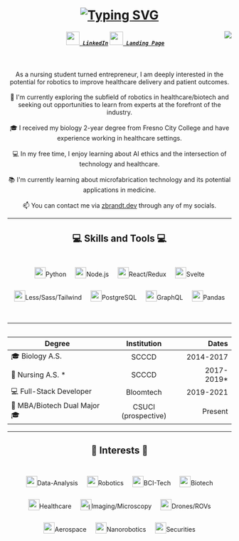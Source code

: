 <h1 align="center">
<a href="https://git.io/typing-svg"><img src="https://readme-typing-svg.herokuapp.com?font=Fira+Code&duration=1500&pause=2000&color=00FBAE&center=true&multiline=true&width=435&height=80&lines=Hi+there+!+%F0%9F%91%8B;I'm+Zoe+Brandt+%3A;Full-Stack+Engineer" alt="Typing SVG" /></a>
</h1><img align="right" src="https://visitor-badge.laobi.icu/badge?page_id=zoe-brandt.zoe-brandt">
<h5 align="center">
<code><a href="https://www.linkedin.com/in/z-brandt/" title="LinkedIn Profile"><img width="30" src="https://upload.wikimedia.org/wikipedia/commons/8/81/LinkedIn_icon.svg"> LinkedIn</a></code>
  <code><a href="https://www.zbrandt.dev" title="GitHub Profile"><img width="30" src="https://upload.wikimedia.org/wikipedia/commons/9/9a/Radar_icon_blue.svg"> Landing Page</a></code>
</h5>
<br>
<p align="center">
  As a nursing student turned entrepreneur, I am deeply interested in the potential for robotics to improve healthcare delivery and patient outcomes.
  <br>
  <br>
  🔬 I'm currently exploring the subfield of robotics in healthcare/biotech and seeking out opportunities to learn from experts at the forefront of the industry.
  <br>
  <br>
  🎓 I received my biology 2-year degree from Fresno City College and have experience working in healthcare settings.
  <br>
  <br>
  💻 In my free time, I enjoy learning about AI ethics and the intersection of technology and healthcare.
  <br>
  <br>
  📚 I'm currently learning about microfabrication technology and its potential applications in medicine.
  <br>
  <br>
  📫 You can contact me via <a href="zbrandt.dev">zbrandt.dev</a>  through any of my socials.
</p>
<hr>
 
<h2 align="center">💻 Skills and Tools 💻</h2>
<br>
<div style="display: flex; justify-content: center; flex-wrap: wrap; align-content: center; line-height: 2rem">
   <div style="display: flex; margin: 2%; flex-wrap: nowrap"><img title="Python" height="25" src="https://upload.wikimedia.org/wikipedia/commons/c/c3/Python-logo-notext.svg">Python</div>
  <div style="display: flex; margin: 2%; flex-wrap: nowrap"><img title="Nodejs" height="25" src="https://upload.wikimedia.org/wikipedia/commons/thumb/d/d9/Node.js_logo.svg/2560px-Node.js_logo.svg.png">Node.js</div>
  <div style="display: flex; margin: 2%; flex-wrap: nowrap"><img title="ReactRedux" height="25" src="https://upload.wikimedia.org/wikipedia/commons/thumb/a/a7/React-icon.svg/1150px-React-icon.svg.png">React/Redux</div>
<div style="display: flex; margin: 2%; flex-wrap: nowrap">
  <img title="Svelte" height="25" src="https://upload.wikimedia.org/wikipedia/commons/thumb/1/1b/Svelte_Logo.svg/1200px-Svelte_Logo.svg.png">Svelte
</div>
<div style="display: flex; margin: 2%; flex-wrap: nowrap">
  <img title="Less/Sass/Tailwind" height="25" src="https://upload.wikimedia.org/wikipedia/commons/thumb/9/96/Sass_Logo_Color.svg/2560px-Sass_Logo_Color.svg.png">Less/Sass/Tailwind  
  </div>
  <div style="display: flex; margin: 2%; flex-wrap: nowrap">
  <img title="PostgreSQL" height="25" src="https://upload.wikimedia.org/wikipedia/commons/thumb/2/29/Postgresql_elephant.svg/1985px-Postgresql_elephant.svg.png">PostgreSQL
  </div>
  <div style="display: flex; margin: 2%; flex-wrap: nowrap">
  <img title="GraphQL" height="25" src="https://upload.wikimedia.org/wikipedia/commons/thumb/1/17/GraphQL_Logo.svg/2048px-GraphQL_Logo.svg.png">GraphQL
</div>
<div style="display: flex; margin: 2%; flex-wrap: nowrap">
<img title="Pandas" height="25" src="https://upload.wikimedia.org/wikipedia/commons/thumb/2/22/Pandas_mark.svg/1200px-Pandas_mark.svg.png">Pandas
</div>
</div>
<br>
<hr>


<h2 align="center"></h2>
<p align="center">

| Degree        | Institution       | Dates         |
| ------------- |:-------------:| -----:|
| 🎓 Biology A.S.      | SCCCD      |   2014-2017 |
| 🏥 Nursing A.S. *      | SCCCD      |    2017-2019* |
| 💻 Full-Stack Developer      | Bloomtech      |    2019-2021 |
| 🤝 MBA/Biotech Dual Major 🎓      | CSUCI (prospective)      |    Present |
</p>
<hr>

<h2 align="center">🧠 Interests 🧠</h2>
<br>
<div style="display: flex; justify-content: center; flex-wrap: wrap; align-content: center; line-height: 2rem">
   <div style="display: flex; margin: 2%; flex-wrap: nowrap"><img title="Data Analysis" height="25" src="https://upload.wikimedia.org/wikipedia/commons/thumb/3/31/201806_DataAnalysis_on_display.svg/640px-201806_DataAnalysis_on_display.svg.png">Data-Analysis</div>
  <div style="display: flex; margin: 2%; flex-wrap: nowrap"><img title="Robotics" height="25" src="https://cdn-icons-png.flaticon.com/128/1404/1404642.png">Robotics</div>
  <div style="display: flex; margin: 2%; flex-wrap: nowrap"><img title="BCI Tech" height="25" src="https://upload.wikimedia.org/wikipedia/commons/thumb/0/0e/Lobes_of_the_brain_NL.svg/1280px-Lobes_of_the_brain_NL.svg.png">BCI-Tech</div>
<div style="display: flex; margin: 2%; flex-wrap: nowrap">
  <img title="Biotech" height="25" src="https://upload.wikimedia.org/wikipedia/commons/thumb/5/5d/Icons8_flat_biotech.svg/1200px-Icons8_flat_biotech.svg.png">Biotech
</div>
<div style="display: flex; margin: 2%; flex-wrap: nowrap">
  <img title="Healthcare" height="25" src="https://upload.wikimedia.org/wikipedia/commons/8/8d/Health_pictogram.svg">Healthcare
  </div>
  <div style="display: flex; margin: 2%; flex-wrap: nowrap">
  <img title="Imaging/Microscopy" height="25" src="https://upload.wikimedia.org/wikipedia/commons/thumb/6/6b/Vision_Flat_Icon.svg/512px-Vision_Flat_Icon.svg.png?20180301073008">Imaging/Microscopy
  </div>
  <div style="display: flex; margin: 2%; flex-wrap: nowrap">
  <img title="Drones/ROVs" height="25" src="https://upload.wikimedia.org/wikipedia/commons/1/11/Droneicon.png">Drones/ROVs
</div>
<div style="display: flex; margin: 2%; flex-wrap: nowrap">
<img title="Aerospace" height="25" src="https://upload.wikimedia.org/wikipedia/commons/thumb/4/4d/OpenMoji-color_1F680.svg/480px-OpenMoji-color_1F680.svg.png">Aerospace
</div>
<div style="display: flex; margin: 2%; flex-wrap: nowrap">
<img title="Nanorobotics" height="25" src="https://upload.wikimedia.org/wikipedia/commons/thumb/4/4a/PhageExterior.svg/1679px-PhageExterior.svg.png">Nanorobotics
</div>
<div style="display: flex; margin: 2%; flex-wrap: nowrap">
<img title="Securities" height="25" src="https://upload.wikimedia.org/wikipedia/commons/thumb/1/12/Candlestick.svg/445px-Candlestick.svg.png">Securities
</div>
</div>